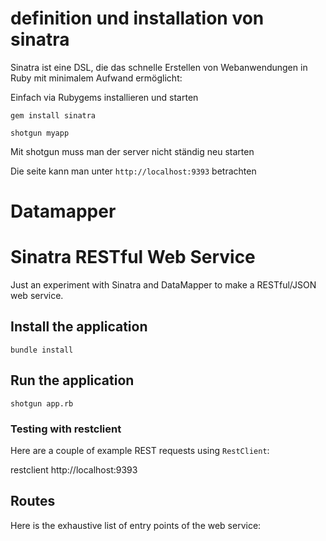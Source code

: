 # definition und installation von sinatra
 
 Sinatra ist eine DSL, die das schnelle Erstellen von Webanwendungen in Ruby mit minimalem Aufwand ermöglicht:
 
 Einfach via Rubygems installieren und starten
 
 `gem install sinatra`
 
  `shotgun myapp`
 
 Mit shotgun muss man der server nicht ständig neu starten
 
 Die seite kann man unter  `http://localhost:9393` betrachten
 
# Datamapper

# Sinatra RESTful Web Service

Just an experiment with Sinatra and DataMapper to make a RESTful/JSON web service.

## Install the application

`bundle install`

## Run the application

`shotgun app.rb`



### Testing with restclient 

Here are a couple of example REST requests using `RestClient`:

   restclient http://localhost:9393

     
## Routes

Here is the exhaustive list of entry points of the web service:

    

